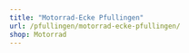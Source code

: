 ```yaml
---
title: "Motorrad-Ecke Pfullingen"
url: /pfullingen/motorrad-ecke-pfullingen/
shop: Motorrad
---
```


